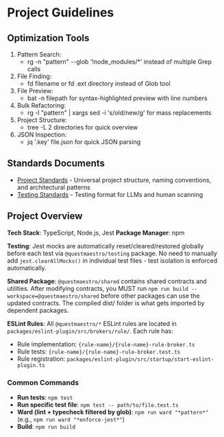 # Project Guidelines

## Optimization Tools
1. Pattern Search:
   - rg -n "pattern" --glob '!node_modules/*' instead of multiple Grep calls
2. File Finding:
   - fd filename or fd .ext directory instead of Glob tool
3. File Preview:
   - bat -n filepath for syntax-highlighted preview with line numbers
4. Bulk Refactoring:
   - rg -l "pattern" | xargs sed -i 's/old/new/g' for mass replacements
5. Project Structure:
   - tree -L 2 directories for quick overview
6. JSON Inspection:
   - jq '.key' file.json for quick JSON parsing

## Standards Documents

- [Project Standards](packages/standards/project-standards.md) - Universal project structure, naming conventions, and
  architectural patterns
- [Testing Standards](packages/standards/testing-standards.md) - Testing format for LLMs and human scanning

## Project Overview

**Tech Stack**: TypeScript, Node.js, Jest
**Package Manager**: npm

**Testing**: Jest mocks are automatically reset/cleared/restored globally before each test via `@questmaestro/testing`
package. No need to manually add `jest.clearAllMocks()` in individual test files - test isolation is enforced
automatically.

**Shared Package**: `@questmaestro/shared` contains shared contracts and utilities. After modifying contracts, you MUST
run `npm run build --workspace=@questmaestro/shared` before other packages can use the updated contracts. The compiled
dist/ folder is what gets imported by dependent packages.

**ESLint Rules**: All `@questmaestro/*` ESLint rules are located in `packages/eslint-plugin/src/brokers/rule/`. Each
rule has:

- Rule implementation: `{rule-name}/{rule-name}-rule-broker.ts`
- Rule tests: `{rule-name}/{rule-name}-rule-broker.test.ts`
- Rule registration: `packages/eslint-plugin/src/startup/start-eslint-plugin.ts`

### Common Commands
- **Run tests**: `npm test`
- **Run specific test file**: `npm test -- path/to/file.test.ts`
- **Ward (lint + typecheck filtered by glob)**: `npm run ward "*pattern*"` (e.g., `npm run ward "*enforce-jest*"`)
- **Build**: `npm run build`